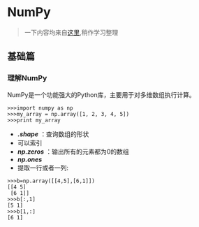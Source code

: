 # NumPy
>一下内容均来自[这里](https://www.numpy.org.cn/),稍作学习整理
## 基础篇
### 理解NumPy
NumPy是一个功能强大的Python库，主要用于对多维数组执行计算。
```
>>>import numpy as np 
>>>my_array = np.array([1, 2, 3, 4, 5]) 
>>>print my_array
```
- _**.shape**_ ：查询数组的形状
- 可以索引
- _**np.zeros**_ ：输出所有的元素都为0的数组
- _**np.ones**_
- 提取一行或者一列:
```
>>>b=np.array([[4,5],[6,1]])
[[4 5]
 [6 1]]
>>>b[:,1]
[5 1]
>>>b[1,:]
[6 1]
```




